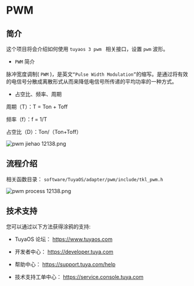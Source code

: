 # PWM

## 简介

这个项目将会介绍如何使用 `tuyaos 3 pwm ` 相关接口，设置 `pwm` 波形。

* `PWM` 简介

脉冲宽度调制( `PWM` )，是英文`“Pulse Width Modulation”`的缩写。是通过将有效的电信号分散成离散形式从而来降低电信号所传递的平均功率的一种方式。

* 占空比、频率、周期

周期（T）：T = Ton + Toff

频率（f）：f = 1/T

占空比（D）：Ton/（Ton+Toff）

![pwm jiehao 12138.png](https://airtake-public-data-1254153901.cos.ap-shanghai.myqcloud.com/content-platform/hestia/165596468101cf5b911aa.png)

## 流程介绍

相关函数目录：
`software/TuyaOS/adapter/pwm/include/tkl_pwm.h`

![pwm process 12138.png](https://airtake-public-data-1254153901.cos.ap-shanghai.myqcloud.com/content-platform/hestia/16559652280f408bad0ec.png)

## 技术支持

您可以通过以下方法获得涂鸦的支持:

- TuyaOS 论坛： https://www.tuyaos.com

- 开发者中心： https://developer.tuya.com

- 帮助中心： https://support.tuya.com/help

- 技术支持工单中心： https://service.console.tuya.com
